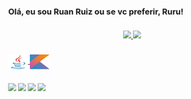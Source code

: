 ### Olá, eu sou Ruan Ruiz ou se vc preferir, Ruru!

 ##

<div align="center">
  <a href="https://github.com/ruanhcr">
  <img height="150em" src="https://github-readme-stats.vercel.app/api?username=ruanhcr&show_icons=true&theme=tokyonight&include_all_commits=true&count_private=true"/>
  <img height="150em" src="https://github-readme-stats.vercel.app/api/top-langs/?username=ruanhcr&layout=compact&langs_count=7&theme=tokyonight"/>
</div>
  
 ##  
  
 <div>
  <img align="center" alt="Rafa-Java" height="30" width="40" src="https://raw.githubusercontent.com/devicons/devicon/master/icons/java/java-original.svg">
  <img align="center" alt="Rafa-Kotlin" height="30" width="40" src="https://raw.githubusercontent.com/devicons/devicon/master/icons/kotlin/kotlin-original.svg">
 </div>
  
 ##
  
 <div>
 <a href="https://www.linkedin.com/in/ruanruiz/" target="_blank"><img src="https://img.shields.io/badge/-LinkedIn-%230077B5?style=for-the-badge&logo=linkedin&logoColor=white" target="_blank"></a>
   <a href="https://www.facebook.com/ruanhenriquecr" target="_blank"><img src="https://img.shields.io/badge/Facebook-1877F2?style=for-the-badge&logo=facebook&logoColor=white" target="_blank"></a>
   <a href="https://instagram.com/ruanhcr" target="_blank"><img src="https://img.shields.io/badge/-Instagram-%23E4405F?style=for-the-badge&logo=instagram&logoColor=white" target="_blank"></a>
   <a href = "mailto:ruanhenriqueruiz@gmail.com"><img src="https://img.shields.io/badge/-Gmail-%23333?style=for-the-badge&logo=gmail&logoColor=white" target="_blank"></a>
 </div>
  

